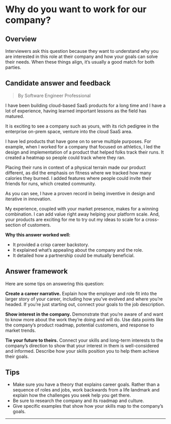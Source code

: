 # Why do you want to work for our company?

## Overview
Interviewers ask this question because they want to understand why you are interested in this role at their company and how your goals can solve their needs. When these things align, it’s usually a good match for both parties.

## Candidate answer and feedback
> By Software Engineer Professional

I have been building cloud-based SaaS products for a long time and I have a lot of experience, having learned important lessons as the field has matured.

It is exciting to see a company such as yours, with its rich pedigree in the enterprise on-prem space, venture into the cloud SaaS area.

I have led products that have gone on to serve multiple purposes. For example, when I worked for a company that focused on athletics, I led the design and implementation of a product that helped folks track their runs. It created a heatmap so people could track where they ran.

Placing their runs in context of a physical terrain made our product different, as did the emphasis on fitness where we tracked how many calories they burned. I added features where people could invite their friends for runs, which created community.

As you can see, I have a proven record in being inventive in design and iterative in innovation.

My experience, coupled with your market presence, makes for a winning combination. I can add value right away helping your platform scale. And, your products are exciting for me to try out my ideas to scale for a cross-section of customers.

**Why this answer worked well:**

* It provided a crisp career backstory.
* It explained what’s appealing about the company and the role.
* It detailed how a partnership could be mutually beneficial.

## Answer framework
Here are some tips on answering this question: 

**Create a career narrative.** Explain how the employer and role fit into the larger story of your career, including how you’ve evolved and where you’re headed. If you’re just starting out, connect your goals to the job description.

**Show interest in the company.** Demonstrate that you’re aware of and want to know more about the work they’re doing and will do. Use data points like the company’s product roadmap, potential customers, and response to market trends.

**Tie your future to theirs.** Connect your skills and long-term interests to the company’s direction to show that your interest in them is well-considered and informed. Describe how your skills position you to help them achieve their goals.

## Tips

* Make sure you have a theory that explains career goals. Rather than a sequence of roles and jobs, work backwards from a life landmark and explain how the challenges you seek help you get there.
* Be sure to research the company and its roadmap and culture.
* Give specific examples that show how your skills map to the company’s goals.

---
